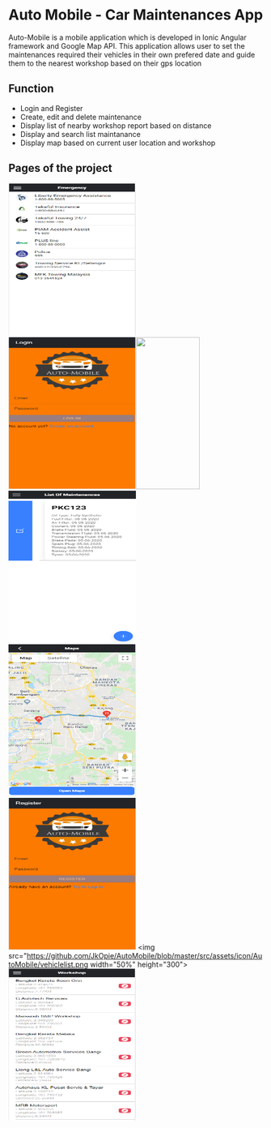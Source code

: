 # Auto Mobile - Car Maintenances App

Auto-Mobile is a mobile application which is developed in Ionic Angular framework and Google Map API. This application allows user to set the maintenances required their vehicles in their own prefered date and guide them to the nearest workshop based on their gps location

## Function

* Login and Register 
* Create, edit and delete maintenance
* Display list of nearby workshop report based on distance
* Display and search list maintanance
* Display map based on current user location and workshop

## Pages of the project

<img src="https://github.com/JkOpie/AutoMobile/blob/master/src/assets/icon/AutoMobile/emergency.png" width="50%" height="300"></img> <img src="https://github.com/JkOpie/AutoMobile/blob/master/src/assets/icon/AutoMobile/login.png" width="50%" height="300"></img><img src="" width="50%" height="300"></img><img src="https://github.com/JkOpie/AutoMobile/blob/master/src/assets/icon/AutoMobile/maintenancelist.png" width="50%" height="300"></img> 
<img src="https://github.com/JkOpie/AutoMobile/blob/master/src/assets/icon/AutoMobile/map.png" width="50%" height="300"></img> 
<img src="https://github.com/JkOpie/AutoMobile/blob/master/src/assets/icon/AutoMobile/register.png" width="50%" height="300"></img> 
<img src="https://github.com/JkOpie/AutoMobile/blob/master/src/assets/icon/AutoMobile/vehiclelist.png width="50%" height="300"></img> 
<img src="https://github.com/JkOpie/AutoMobile/blob/master/src/assets/icon/AutoMobile/workshoplist.png" width="50%" height="300"></img> 


